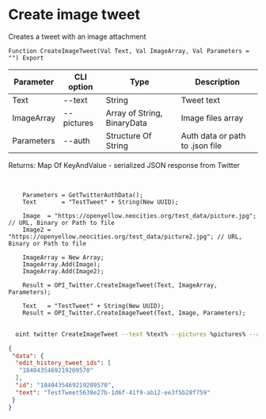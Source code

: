 ﻿---
sidebar_position: 2
---

# Create image tweet
 Creates a tweet with an image attachment



`Function CreateImageTweet(Val Text, Val ImageArray, Val Parameters = "") Export`

  | Parameter | CLI option | Type | Description |
  |-|-|-|-|
  | Text | --text | String | Tweet text |
  | ImageArray | --pictures | Array of String, BinaryData | Image files array |
  | Parameters | --auth | Structure Of String | Auth data or path to .json file |

  
  Returns:  Map Of KeyAndValue - serialized JSON response from Twitter

<br/>




```bsl title="Code example"
    Parameters = GetTwitterAuthData();
    Text       = "TestTweet" + String(New UUID);

    Image  = "https://openyellow.neocities.org/test_data/picture.jpg"; // URL, Binary or Path to file
    Image2 = "https://openyellow.neocities.org/test_data/picture2.jpg"; // URL, Binary or Path to file

    ImageArray = New Array;
    ImageArray.Add(Image);
    ImageArray.Add(Image2);

    Result = OPI_Twitter.CreateImageTweet(Text, ImageArray, Parameters);

    Text   = "TestTweet" + String(New UUID);
    Result = OPI_Twitter.CreateImageTweet(Text, Image, Parameters);
```



```sh title="CLI command example"
    
  oint twitter CreateImageTweet --text %text% --pictures %pictures% --auth %auth%

```

```json title="Result"
{
 "data": {
  "edit_history_tweet_ids": [
   "1840435469219209570"
  ],
  "id": "1840435469219209570",
  "text": "TestTweet5638e27b-1d6f-41f9-ab12-ee3f5b28f759"
 }
}
```
